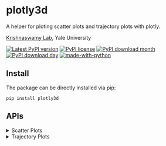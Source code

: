 # plotly3d
A helper for ploting scatter plots and trajectory plots with plotly.

[Krishnaswamy Lab](https://krishnaswamylab.org/members), Yale University

[![Latest PyPI version](https://img.shields.io/pypi/v/plotly3d.svg)](https://pypi.org/project/plotly3d/)
[![PyPI license](https://img.shields.io/pypi/l/plotly3d.svg)](https://pypi.python.org/pypi/plotly3d/)
[![PyPI download month](https://img.shields.io/pypi/dm/plotly3d.svg)](https://pypi.python.org/pypi/plotly3d/)
[![PyPI download day](https://img.shields.io/pypi/dd/plotly3d.svg)](https://pypi.python.org/pypi/plotly3d/)
[![made-with-python](https://img.shields.io/badge/Made%20with-Python-1f425f.svg)](https://www.python.org/)


## Install

The package can be directly installed via pip:
```
pip install plotly3d
```

## APIs

<details><summary>
Scatter Plots
</summary>

```
def scatter(points, colors=None, **kwargs):
    """
    Plots 3D scatter plot with optional rescaling, coloring, and customization.

    Parameters:
    - points: Array of points to plot.
    - colors: Optional array of colors for each point.
    - scaler: Optional scaler object to rescale points. If None and rescaling is enabled, MinMaxScaler is used.
    - **kwargs: Additional optional arguments:
        - s (float): Size of the markers.
        - alpha (float): Opacity of the markers.
        - force_continuous (bool): Force treating colors as continuous even if they seem categorical.
        - title (str): Title of the plot.
        - filename (str): If provided, saves the plot to this file.
        - rescale (bool): If True, rescales points using the provided or default scaler.
        - fig (go.Figure): Plotly figure object to which the scatter plot will be added. If None, a new figure is created.
        - xtitle (str), ytitle (str), ztitle (str): Titles for the X, Y, and Z axes.

    Returns:
    - Plotly figure containing the scatter points plotted in 3D space.
    """
```

</details>

<details><summary>
Trajectory Plots
</summary>

```
def trajectories(trajs, colors=None, **kwargs):
    """
    Plots trajectories in 3D space using Plotly, with unique colors for each category and a single legend entry per category.

    Parameters:
    - trajs: numpy array of shape (a, b, c), where
      a: time bins, b: trajectory index, c: space dimension (c=3 for 3D).

    Returns:
    - Plotly figure containing the trajectories plotted in 3D space.
    """
```

</details>